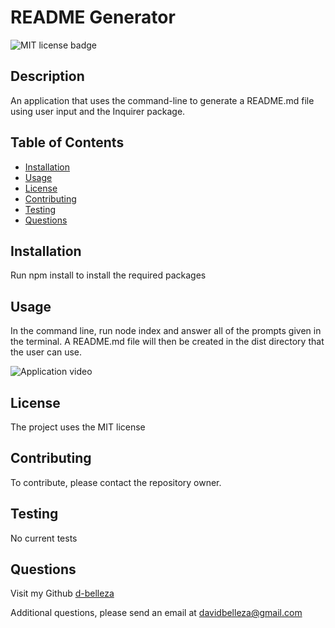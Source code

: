 # README Generator

![MIT license badge](https://img.shields.io/badge/license-MIT-green.svg)

## Description
An application that uses the command-line to generate a README.md file using user input and the Inquirer package.

## Table of Contents
* [Installation](#installation)
* [Usage](#usage)
* [License](#license)
* [Contributing](#contributing)
* [Testing](#testing)
* [Questions](#questions)
    
## Installation
Run npm install to install the required packages

## Usage
In the command line, run node index and answer all of the prompts given in the terminal. A README.md file will then be created in the dist directory that the user can use.

![Application video](./assets/READMEvideo.gif)

## License
The project uses the MIT license

## Contributing
To contribute, please contact the repository owner.

## Testing
No current tests

## Questions
Visit my Github
[d-belleza](https://github.com/d-belleza)

Additional questions, please send an email at
[davidbelleza@gmail.com](mailto:davidbelleza@gmail.com)